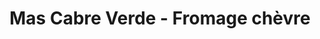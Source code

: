 ---
title: "Mas Cabre Verde - Fromage chèvre"
url: /baudinard-sur-verdon/mas-cabre-verde-fromage-chevre/
shop: fromage
---
